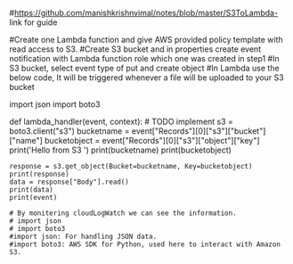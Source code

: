 #https://github.com/manishkrishnvimal/notes/blob/master/S3ToLambda- link for guide

#Create one Lambda function and give AWS provided policy template with read access to S3.
#Create S3 bucket and in properties create event notification with Lambda function role which one was created in step1
#In S3 bucket, select event type of put and create object
#In Lambda use the below code, It will be triggered whenever a file will be uploaded to your S3 bucket

import json
import boto3


def lambda_handler(event, context):
    # TODO implement
    s3 = boto3.client("s3")
    bucketname = event["Records"][0]["s3"]["bucket"]["name"]
    bucketobject = event["Records"][0]["s3"]["object"]["key"]
    print('Hello from S3 ')
    print(bucketname)
    print(bucketobject)

    response = s3.get_object(Bucket=bucketname, Key=bucketobject)
    print(response)
    data = response["Body"].read()
    print(data)
    print(event)

    # By monitering cloudLogWatch we can see the information.
    # import json
    # import boto3
    #import json: For handling JSON data.
    #import boto3: AWS SDK for Python, used here to interact with Amazon S3.
